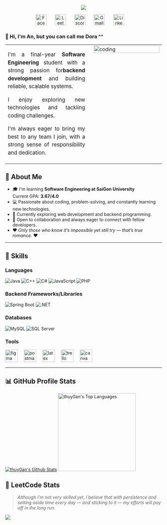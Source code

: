 
<div align="center">

  
  <a href="#"><img src="https://readme-typing-svg.demolab.com?font=Satisfy&weight=500&size=30&pause=1000&color=F4ABB4&center=true&vCenter=true&repeat=false&width=450&height=80&lines=Di%E1%BB%87p+Th%E1%BB%A5y+An"/></a>



  <!-- Social icons section -->
<p align="center">
  <a href="https://www.facebook.com/an.thuys.39"><img width="35px" alt="Facebook" title="MyFacebook" src="https://img.icons8.com/?size=100&id=118467&format=png&color=f4abb4"/></a>
  &#8287;&#8287;&#8287;&#8287;&#8287;
  <a href="https://leetcode.com/thuyan18"><img width="35px" alt="LeetCode" title="MyLeetCode" src="https://img.icons8.com/?size=100&id=6cdjttfIiwc0&format=png&color=f4abb4"></a>
  &#8287;&#8287;&#8287;&#8287;&#8287;
  <a href="https://discord.com/users/dora1808"><img width="35px" alt="Discord" title="MyAccountDiscord" src="https://img.icons8.com/?size=100&id=30888&format=png&color=f4abb4"></a>
  &#8287;&#8287;&#8287;&#8287;&#8287;
  <a href="mailto:diepthuyandta@gmail.com"><img width="35px" alt="Gmail" title="MailToMe" src="https://img.icons8.com/?size=100&id=Y2GfpkgYNp42&format=png&color=f4abb4"></a>
  &#8287;&#8287;&#8287;&#8287;&#8287;
  <a href="https://www.linkedin.com/in/di%E1%BB%87p-th%E1%BB%A5y-an-887a33256/"><img width="35px" alt="LinkedIn" title="MyLinkedIn" src="https://img.icons8.com/?size=100&id=8808&format=png&color=f4abb4"></a>
  &#8287;&#8287;&#8287;&#8287;&#8287;
</p>
</div>


### 👋 Hi, I'm An, but you can call me Dora ^^
<table border="0" cellspacing="0" cellpadding="0" width="100%">
  <tr>
    <td width="55%" style="vertical-align: top; padding-right: 20px; text-align: justify; line-height: 1.5; font-size: 17px;">
      <p>I'm a final-year <strong>Software Engineering</strong> student with a strong passion for<strong>backend development</strong> and building reliable, scalable systems.</p>
      <p>I enjoy exploring new technologies and tackling coding challenges.</p>
      <p>I'm always eager to bring my best to any team I join, with a strong sense of responsibility and dedication.</p>
    </td>
    <td width="45%" style="vertical-align: top;">
      <img 
        src="https://media1.giphy.com/media/v1.Y2lkPTc5MGI3NjExNjQzc29xY3Qxc2R4OW1xMmc0bGI0eHJ6cmVlM3lmMTdtN243czBtMSZlcD12MV9pbnRlcm5hbF9naWZfYnlfaWQmY3Q9Zw/HZzyYYSDpcfHTrQIC9/giphy.gif" 
        width="100%" 
        alt="coding"
      />
    </td>
  </tr>
</table>




## 🚀 About Me
- 🎓 I'm learning **Software Engineering at SaiGon University**  
  Current GPA: **3.67/4.0**
- 💻 Passionate about coding, problem-solving, and constantly learning new technologies.
- 🌱 Currently exploring web development and backend programming.
- 🤝 Open to collaboration and always eager to connect with fellow developers.
- ❤️ *Only those who know it’s impossible yet still try — that’s true romance.* ❤️
---


## 🌟 Skills
### Languages  
![Java](https://img.shields.io/badge/Java-orange?style=for-the-badge) 
![C++](https://img.shields.io/badge/C++-00599C?style=for-the-badge&logo=c%2b%2b&logoColor=white)
![C#](https://img.shields.io/badge/C%23-239120?style=for-the-badge&logo=c-sharp&logoColor=white)
![JavaScript](https://img.shields.io/badge/JavaScript-F7DF1E?style=for-the-badge&logo=javascript&logoColor=black)
![PHP](https://img.shields.io/badge/PHP-777BB4?style=for-the-badge&logo=php&logoColor=white)


### Backend Frameworks/Libraries  
![Spring Boot](https://img.shields.io/badge/Spring_Boot-6DB33F?style=for-the-badge&logo=spring-boot&logoColor=white)
![.NET](https://img.shields.io/badge/.NET-512BD4?style=for-the-badge&logo=dotnet&logoColor=white)


### Databases  
![MySQL](https://img.shields.io/badge/MySQL-005C84?style=for-the-badge&logo=mysql&logoColor=white)
![SQL Server](https://img.shields.io/badge/SQL_Server-CC2927?style=for-the-badge&logo=microsoft-sql-server&logoColor=white)

### Tools  
<div align="left">
  <img src="https://skillicons.dev/icons?i=figma" height="40" alt="figma logo"  />
  <img width="12" />
  <img src="https://skillicons.dev/icons?i=postman" height="40" alt="postman logo"  />
  <img width="12" />
  <img src="https://skillicons.dev/icons?i=latex" height="40" alt="latex logo"  />
  <img width="12" />
  <img src="https://cdn.simpleicons.org/trello/0052CC" height="40" alt="trello logo"  />
  <img width="12" />
  <img src="https://cdn.simpleicons.org/canva/00C4CC" height="40" alt="canva logo"  />
</div>

---


## 📊 GitHub Profile Stats
  <a href="#"><img 
        alt="thuy0an's Github Stats" 
        src="https://github-readme-stats.vercel.app/api?username=thuy0an&show_icons=true&count_private=true&theme=react&hide_border=true&title_color=F4ABB4&icon_color=F8D866&text_color=FFFFFF" 
      /></a>
      <a href="#"><img alt="thuy0an's Top Languages" 
        src="https://github-readme-stats.vercel.app/api/top-langs/?username=thuy0an&layout=compact&theme=react&langs_count=10&hide_border=true&title_color=F4ABB4&icon_color=F8D866&hide=Jupyter%20Notebook,Roff,Hack,TSQL&text_color=FFFFFF" 
        height="250px"/></a>



## 🧠 LeetCode Stats
> *Although I'm not very skilled yet, I believe that with persistence and setting aside time every day — and sticking to it — my efforts will pay off in the long run.*
<img src="https://leetcard.jacoblin.cool/thuyan18?theme=dark&font=Roboto&ext=heatmap" />


